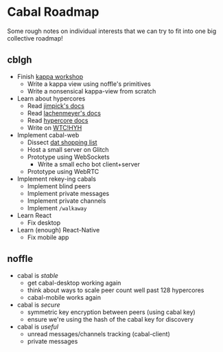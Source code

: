 # Cabal Roadmap

Some rough notes on individual interests that we can try to fit into one big
collective roadmap!

## cblgh
* Finish [kappa workshop](https://noffle.github.io/kappa-arch-workshop/)
    * Write a kappa view using noffle's primitives
    * Write a nonsensical kappa-view from scratch
* Learn about hypercores
    * Read [jimpick's docs](https://dat-dev-story.hashbase.io/extra-guides/breakdown.html)
    * Read [lachenmeyer's docs](https://dissecting-dat-lachenmayer.hashbase.io/)
    * Read [hypercore docs](https://github.com/mafintosh/hypercore)
    * Write on [WTC!HYH](https://hackmd.io/AFhXnZ-3Q3KyAWp0ZbYgUg#)
* Implement cabal-web
    * Dissect [dat shopping list](https://github.com/jimpick/dat-shopping-list)
    * Host a small server on Glitch
    * Prototype using WebSockets
        * Write a small echo bot client+server
    * Prototype using WebRTC
* Implement rekey-ing cabals
    * Implement blind peers
    * Implement private messages
    * Implement private channels
    * Implement `/walkaway`
* Learn React
    * Fix desktop
* Learn (enough) React-Native
    * Fix mobile app

## noffle
* cabal is *stable*
  * get cabal-desktop working again
  * think about ways to scale peer count well past 128 hypercores
  * cabal-mobile works again
* cabal is *secure*
  * symmetric key encryption between peers (using cabal key)
  * ensure we're using the hash of the cabal key for discovery
* cabal is *useful*
  * unread messages/channels tracking (cabal-client)
  * private messages

